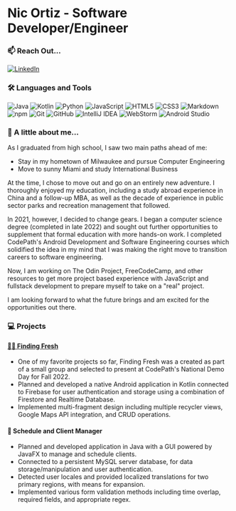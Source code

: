 # Nic Ortiz - Software Developer/Engineer

### 📫 Reach Out...
[![LinkedIn](https://img.shields.io/badge/Connect%20with%20Me%20On%20LinkedIn-0077B5?style=for-the-badge&logo=linkedin&logoColor=white)](https://www.linkedin.com/in/nicortiz/)

### 🛠️ Languages and Tools
![Java](https://img.shields.io/badge/Java-ED8B00?style=for-the-badge&logo=java-8+&logoColor=white)
![Kotlin](https://img.shields.io/badge/Kotlin-0095D5?&style=for-the-badge&logo=kotlin&logoColor=white)
![Python](https://img.shields.io/badge/Python-14354C?style=for-the-badge&logo=python&logoColor=white)
![JavaScript](https://img.shields.io/badge/JavaScript-F7DF1E?style=for-the-badge&logo=javascript&logoColor=black)
![HTML5](https://img.shields.io/badge/HTML5-E34F26?style=for-the-badge&logo=html5&logoColor=white)
![CSS3](https://img.shields.io/badge/CSS3-1572B6?style=for-the-badge&logo=css3&logoColor=white)
![Markdown](https://img.shields.io/badge/Markdown-000000?style=for-the-badge&logo=markdown&logoColor=white)
![npm](https://img.shields.io/badge/npm-E44C30?style=for-the-badge&logo=npm&logoColor=white)
![Git](https://img.shields.io/badge/GIT-E44C30?style=for-the-badge&logo=git&logoColor=white)
![GitHub](https://img.shields.io/badge/GitHub-100000?style=for-the-badge&logo=github&logoColor=white)
![IntelliJ IDEA](https://img.shields.io/badge/IntelliJ_IDEA-000000.svg?style=for-the-badge&logo=intellij-idea&logoColor=white)
![WebStorm](https://img.shields.io/badge/WebStorm-000000?style=for-the-badge&logo=WebStorm&logoColor=white)
![Android Studio](https://img.shields.io/badge/Android_Studio-3DDC84?style=for-the-badge&logo=android-studio&logoColor=white)

### 📝 A little about me...
As I graduated from high school, I saw two main paths ahead of me:
* Stay in my hometown of Milwaukee and pursue Computer Engineering
* Move to sunny Miami and study International Business

At the time, I chose to move out and go on an entirely new adventure. I thoroughly enjoyed my education, including a study abroad experience in China and a follow-up MBA, as well as the decade of experience in public sector parks and recreation management that followed.

In 2021, however, I decided to change gears. I began a computer science degree (completed in late 2022) and sought out further opportunities to supplement that formal education with more hands-on work. I completed CodePath's Android Development and Software Engineering courses which solidified the idea in my mind that I was making the right move to transition careers to software engineering.

Now, I am working on The Odin Project, FreeCodeCamp, and other resources to get more project based experience with JavaScript and fullstack development to prepare myself to take on a "real" project.

I am looking forward to what the future brings and am excited for the opportunities out there.

### 💻️ Projects

#### [👨‍🌾 Finding Fresh](https://github.com/CodePath-AND102-Group-12/FindingFresh)
- One of my favorite projects so far, Finding Fresh was a created as part of a small group and selected to present at CodePath's National Demo Day for Fall 2022.
- Planned and developed a native Android application in Kotlin connected to Firebase for user authentication and storage using a combination of Firestore and Realtime Database. 
- Implemented multi-fragment design including multiple recycler views, Google Maps API integration, and CRUD operations.

#### 📆 Schedule and Client Manager

- Planned and developed application in Java with a GUI powered by JavaFX to manage and schedule clients. 
- Connected to a persistent MySQL server database, for data storage/manipulation and user authentication.
- Detected user locales and provided localized translations for two primary regions, with means for expansion.
- Implemented various form validation methods including time overlap, required fields, and appropriate regex.
